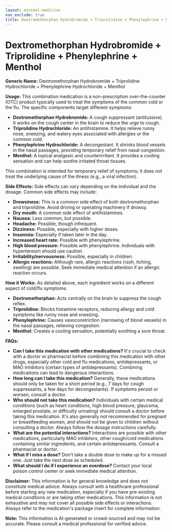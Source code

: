 ```yaml
---
layout: minimal-medicine
nav_exclude: true
title: Dextromethorphan Hydrobromide + Triprolidine + Phenylephrine + Menthol
---
```


# Dextromethorphan Hydrobromide + Triprolidine + Phenylephrine + Menthol

**Generic Name:** Dextromethorphan Hydrobromide + Triprolidine Hydrochloride + Phenylephrine Hydrochloride + Menthol

**Usage:** This combination medication is a non-prescription over-the-counter (OTC) product typically used to treat the symptoms of the common cold or the flu.  The specific components target different symptoms:

* **Dextromethorphan Hydrobromide:** A cough suppressant (antitussive). It works on the cough center in the brain to reduce the urge to cough.
* **Triprolidine Hydrochloride:** An antihistamine. It helps relieve runny nose, sneezing, and watery eyes associated with allergies or the common cold.
* **Phenylephrine Hydrochloride:** A decongestant. It shrinks blood vessels in the nasal passages, providing temporary relief from nasal congestion.
* **Menthol:** A topical analgesic and counterirritant. It provides a cooling sensation and can help soothe irritated throat tissues.

This combination is intended for temporary relief of symptoms; it does *not* treat the underlying cause of the illness (e.g., a viral infection).


**Side Effects:**  Side effects can vary depending on the individual and the dosage. Common side effects may include:

* **Drowsiness:** This is a common side effect of both dextromethorphan and triprolidine.  Avoid driving or operating machinery if drowsy.
* **Dry mouth:**  A common side effect of antihistamines.
* **Nausea:**  Less common, but possible.
* **Headache:**  Possible, though infrequent.
* **Dizziness:**  Possible, especially with higher doses.
* **Insomnia:**  Especially if taken later in the day.
* **Increased heart rate:** Possible with phenylephrine.
* **High blood pressure:** Possible with phenylephrine.  Individuals with hypertension should use caution.
* **Irritability/nervousness:** Possible, especially in children.
* **Allergic reactions:** Although rare, allergic reactions (rash, itching, swelling) are possible.  Seek immediate medical attention if an allergic reaction occurs.


**How it Works:**  As detailed above, each ingredient works on a different aspect of cold/flu symptoms:

* **Dextromethorphan:** Acts centrally on the brain to suppress the cough reflex.
* **Triprolidine:** Blocks histamine receptors, reducing allergy and cold symptoms like runny nose and sneezing.
* **Phenylephrine:** Causes vasoconstriction (narrowing of blood vessels) in the nasal passages, relieving congestion.
* **Menthol:** Creates a cooling sensation, potentially soothing a sore throat.


**FAQs:**

* **Can I take this medication with other medications?**  It's crucial to check with a doctor or pharmacist before combining this medication with other drugs, especially other cold and flu medications, antidepressants, or MAO inhibitors (certain types of antidepressants).  Combining medications can lead to dangerous interactions.
* **How long can I take this medication?**  Generally, these medications should only be taken for a short period (e.g., 7 days for cough suppressants, a few days for decongestants).  If symptoms persist or worsen, consult a doctor.
* **Who should not take this medication?**  Individuals with certain medical conditions (such as heart conditions, high blood pressure, glaucoma, enlarged prostate, or difficulty urinating) should consult a doctor before taking this medication.  It's also generally not recommended for pregnant or breastfeeding women, and should not be given to children without consulting a doctor.  Always follow the dosage instructions carefully.
* **What are the potential interactions?**  Interactions are possible with other medications, particularly MAO inhibitors, other cough/cold medications containing similar ingredients, and certain antidepressants. Consult a pharmacist or doctor.
* **What if I miss a dose?**  Don't take a double dose to make up for a missed one. Just take the next dose as scheduled.
* **What should I do if I experience an overdose?**  Contact your local poison control center or seek immediate medical attention.

**Disclaimer:** This information is for general knowledge and does not constitute medical advice.  Always consult with a healthcare professional before starting any new medication, especially if you have pre-existing medical conditions or are taking other medications.  This information is not exhaustive and may not cover all possible side effects or interactions.  Always refer to the medication's package insert for complete information.


**Note:** This information is AI-generated or crowd-sourced and may not be accurate. Please consult a medical professional for verified advice.